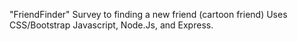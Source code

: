 "FriendFinder" Survey to finding a new friend (cartoon friend) Uses CSS/Bootstrap Javascript, Node.Js, and Express.
